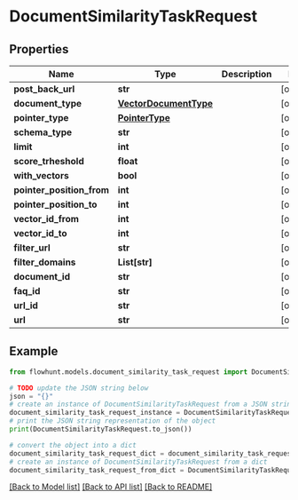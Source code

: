 # DocumentSimilarityTaskRequest


## Properties

Name | Type | Description | Notes
------------ | ------------- | ------------- | -------------
**post_back_url** | **str** |  | [optional] 
**document_type** | [**VectorDocumentType**](VectorDocumentType.md) |  | [optional] 
**pointer_type** | [**PointerType**](PointerType.md) |  | [optional] 
**schema_type** | **str** |  | [optional] 
**limit** | **int** |  | [optional] 
**score_trheshold** | **float** |  | [optional] 
**with_vectors** | **bool** |  | [optional] 
**pointer_position_from** | **int** |  | [optional] 
**pointer_position_to** | **int** |  | [optional] 
**vector_id_from** | **int** |  | [optional] 
**vector_id_to** | **int** |  | [optional] 
**filter_url** | **str** |  | [optional] 
**filter_domains** | **List[str]** |  | [optional] 
**document_id** | **str** |  | [optional] 
**faq_id** | **str** |  | [optional] 
**url_id** | **str** |  | [optional] 
**url** | **str** |  | [optional] 

## Example

```python
from flowhunt.models.document_similarity_task_request import DocumentSimilarityTaskRequest

# TODO update the JSON string below
json = "{}"
# create an instance of DocumentSimilarityTaskRequest from a JSON string
document_similarity_task_request_instance = DocumentSimilarityTaskRequest.from_json(json)
# print the JSON string representation of the object
print(DocumentSimilarityTaskRequest.to_json())

# convert the object into a dict
document_similarity_task_request_dict = document_similarity_task_request_instance.to_dict()
# create an instance of DocumentSimilarityTaskRequest from a dict
document_similarity_task_request_from_dict = DocumentSimilarityTaskRequest.from_dict(document_similarity_task_request_dict)
```
[[Back to Model list]](../README.md#documentation-for-models) [[Back to API list]](../README.md#documentation-for-api-endpoints) [[Back to README]](../README.md)


